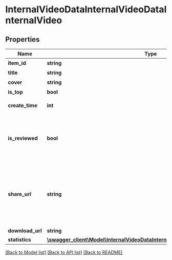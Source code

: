 # InternalVideoDataInternalVideoDataInternalVideo

## Properties
Name | Type | Description | Notes
------------ | ------------- | ------------- | -------------
**item_id** | **string** | 视频id | 
**title** | **string** | 视频标题 | 
**cover** | **string** | 视频封面 | 
**is_top** | **bool** | 是否置顶 | 
**create_time** | **int** | 视频创建时间戳 | 
**is_reviewed** | **bool** | 表示是否审核结束。审核通过或者失败都会返回true，审核中返回false。 | 
**share_url** | **string** | 视频播放页面。视频播放页可能会失效，请在观看视频前调用/video/data/获取最新的播放页。 | 
**download_url** | **string** | 视频播放链接 | [optional] 
**statistics** | [**\swagger_client\Model\InternalVideoDataInternalVideoDataInternalVideoStatistics**](InternalVideoDataInternalVideoDataInternalVideoStatistics.md) |  | 

[[Back to Model list]](../README.md#documentation-for-models) [[Back to API list]](../README.md#documentation-for-api-endpoints) [[Back to README]](../README.md)

